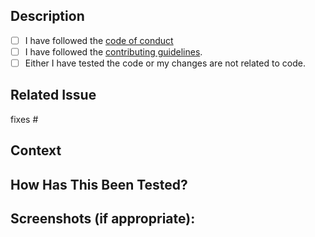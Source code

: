 ## Description

- [ ] I have followed the [code of conduct](https://github.com/krishdevdb/discord-plutus/blob/main/contributing.md)
- [ ] I have followed the [contributing guidelines](https://github.com/krishdevdb/discord-plutus/blob/main/contributing.md).
- [ ] Either I have tested the code or my changes are not related to code.

## Related Issue

fixes # <!-- Creating an issue before an Pull Request never hurts -->

## Context

## How Has This Been Tested?

## Screenshots (if appropriate):
